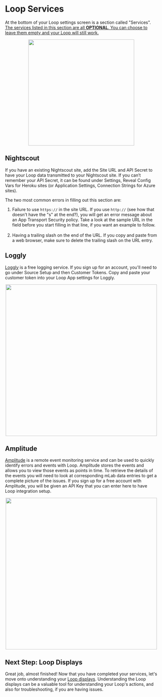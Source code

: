 # Loop Services

At the bottom of your Loop settings screen is a section called "Services". <u>The services listed in this section are all **OPTIONAL**.  You can choose to leave them empty and your Loop will still work.</u>

<p align="center">
<img src="../img/services.JPG" width="350">
</p>

## Nightscout
If you have an existing Nightscout site, add the Site URL and API Secret to have your Loop data transmitted to your Nightscout site. If you can’t remember your API Secret, it can be found under Settings, Reveal Config Vars for Heroku sites (or Application Settings, Connection Strings for Azure sites).

The two most common errors in filling out this section are:

1. Failure to use `https://`  in the site URL.  If you use `http://` (see how that doesn't have the "s" at the end?), you will get an error message about an App Transport Security policy.  Take a look at the sample URL in the field before you start filling in that line, if you want an example to follow.</br></br>
2. Having a trailing slash on the end of the URL. If you copy and paste from a web browser, make sure to delete the trailing slash on the URL entry.

## Loggly
[Loggly](https://loggly.com) is a free logging service. If you sign up for an account, you'll need to go under Source Setup and then Customer Tokens. Copy and paste your customer token into your Loop App settings for Loggly.

<p align="center">
<img src="../img/loggly.png" width="500">
</p>

## Amplitude
[Amplitude](https://amplitude.com) is a remote event monitoring service and can be used to quickly identify errors and events with Loop. Amplitude stores the events and allows you to view those events as points in time. To retrieve the details of the events you will need to look at corresponding mLab data entries to get a complete picture of the issues. If you sign up for a free account with Amplitude, you will be given an API Key that you can enter here to have Loop integration setup.

<p align="center">
<img src="../img/amplitude.png" width="500">
</p>

## Next Step: Loop Displays

Great job, almost finished! Now that you have completed your services, let's move onto understanding your [Loop displays](https://loopkit.github.io/loopdocs/operation/loop-settings/displays). Understanding the Loop displays can be a valuable tool for understanding your Loop's actions, and also for troubleshooting, if you are having issues.
